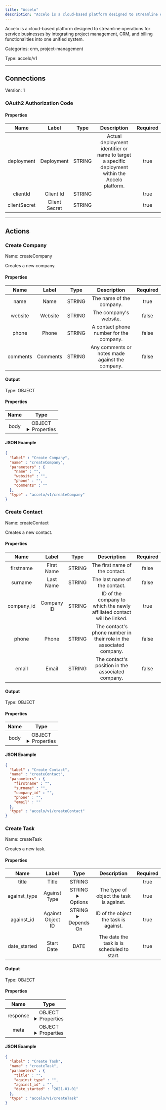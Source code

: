 ```yaml
---
title: "Accelo"
description: "Accelo is a cloud-based platform designed to streamline operations for service businesses by integrating project management, CRM, and billing functionalities into one unified system."
---
```


Accelo is a cloud-based platform designed to streamline operations for service businesses by integrating project management, CRM, and billing functionalities into one unified system.


Categories: crm, project-management


Type: accelo/v1

<hr />



## Connections

Version: 1


### OAuth2 Authorization Code

#### Properties

|      Name       |      Label     |     Type     |     Description     | Required |
|:---------------:|:--------------:|:------------:|:-------------------:|:--------:|
| deployment | Deployment | STRING | Actual deployment identifier or name to target a specific deployment within the Accelo platform. | true |
| clientId | Client Id | STRING |  | true |
| clientSecret | Client Secret | STRING |  | true |





<hr />



## Actions


### Create Company
Name: createCompany

Creates a new company.

#### Properties

|      Name       |      Label     |     Type     |     Description     | Required |
|:---------------:|:--------------:|:------------:|:-------------------:|:--------:|
| name | Name | STRING | The name of the company. | true |
| website | Website | STRING | The company's website. | false |
| phone | Phone | STRING | A contact phone number for the company. | false |
| comments | Comments | STRING | Any comments or notes made against the company. | false |


#### Output



Type: OBJECT


#### Properties

|     Name     |     Type     |
|:------------:|:------------:|
| body | OBJECT <details> <summary> Properties </summary> {{STRING\(id), STRING\(name)}\(response), {STRING\(more_info), STRING\(status), STRING\(message)}\(meta)} </details> |




#### JSON Example
```json
{
  "label" : "Create Company",
  "name" : "createCompany",
  "parameters" : {
    "name" : "",
    "website" : "",
    "phone" : "",
    "comments" : ""
  },
  "type" : "accelo/v1/createCompany"
}
```


### Create Contact
Name: createContact

Creates a new contact.

#### Properties

|      Name       |      Label     |     Type     |     Description     | Required |
|:---------------:|:--------------:|:------------:|:-------------------:|:--------:|
| firstname | First Name | STRING | The first name of the contact. | false |
| surname | Last Name | STRING | The last name of the contact. | false |
| company_id | Company ID | STRING | ID of the company  to which the newly affiliated contact will be linked. | true |
| phone | Phone | STRING | The contact's phone number in their role in the associated company. | false |
| email | Email | STRING | The contact's position in the associated company. | false |


#### Output



Type: OBJECT


#### Properties

|     Name     |     Type     |
|:------------:|:------------:|
| body | OBJECT <details> <summary> Properties </summary> {{STRING\(id), STRING\(firstname), STRING\(lastname), STRING\(email)}\(response), {STRING\(more_info), STRING\(status), STRING\(message)}\(meta)} </details> |




#### JSON Example
```json
{
  "label" : "Create Contact",
  "name" : "createContact",
  "parameters" : {
    "firstname" : "",
    "surname" : "",
    "company_id" : "",
    "phone" : "",
    "email" : ""
  },
  "type" : "accelo/v1/createContact"
}
```


### Create Task
Name: createTask

Creates a new task.

#### Properties

|      Name       |      Label     |     Type     |     Description     | Required |
|:---------------:|:--------------:|:------------:|:-------------------:|:--------:|
| title | Title | STRING |  | true |
| against_type | Against Type | STRING <details> <summary> Options </summary> company, prospect </details> | The type of object the task is against. | true |
| against_id | Against Object ID | STRING <details> <summary> Depends On </summary> against_type </details> | ID of the object the task is against. | true |
| date_started | Start Date | DATE | The date the task is is scheduled to start. | true |


#### Output



Type: OBJECT


#### Properties

|     Name     |     Type     |
|:------------:|:------------:|
| response | OBJECT <details> <summary> Properties </summary> {STRING\(id), STRING\(title)} </details> |
| meta | OBJECT <details> <summary> Properties </summary> {STRING\(more_info), STRING\(status), STRING\(message)} </details> |




#### JSON Example
```json
{
  "label" : "Create Task",
  "name" : "createTask",
  "parameters" : {
    "title" : "",
    "against_type" : "",
    "against_id" : "",
    "date_started" : "2021-01-01"
  },
  "type" : "accelo/v1/createTask"
}
```





